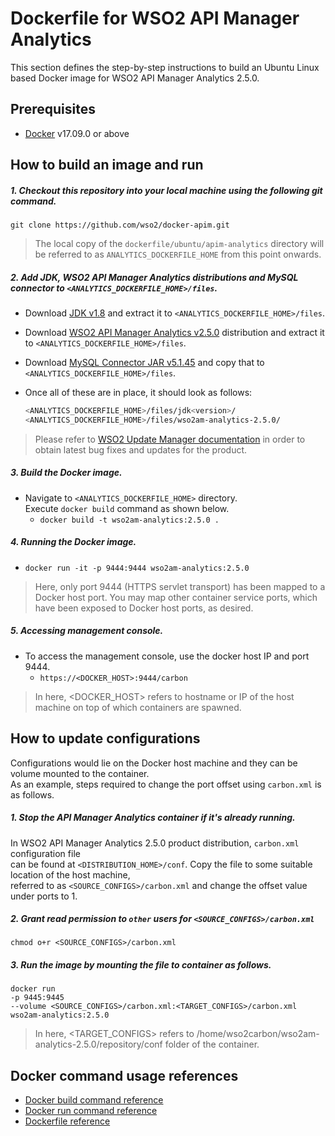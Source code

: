 # Dockerfile for WSO2 API Manager Analytics #
This section defines the step-by-step instructions to build an Ubuntu Linux based Docker image for WSO2 API Manager Analytics 2.5.0.

## Prerequisites

* [Docker](https://www.docker.com/get-docker) v17.09.0 or above


## How to build an image and run
##### 1. Checkout this repository into your local machine using the following git command.
```
git clone https://github.com/wso2/docker-apim.git
```

>The local copy of the `dockerfile/ubuntu/apim-analytics` directory will be referred to as `ANALYTICS_DOCKERFILE_HOME` from this point onwards.

##### 2. Add JDK, WSO2 API Manager Analytics distributions and MySQL connector to `<ANALYTICS_DOCKERFILE_HOME>/files`.

- Download [JDK v1.8](http://www.oracle.com/technetwork/java/javase/downloads/jdk8-downloads-2133151.html)
and extract it to `<ANALYTICS_DOCKERFILE_HOME>/files`.
- Download [WSO2 API Manager Analytics v2.5.0](https://wso2.com/api-management/install/analytics/)
distribution and extract it to `<ANALYTICS_DOCKERFILE_HOME>/files`.
- Download [MySQL Connector JAR v5.1.45](https://downloads.mysql.com/archives/c-j)
and copy that to `<ANALYTICS_DOCKERFILE_HOME>/files`.
- Once all of these are in place, it should look as follows:

  ```bash
  <ANALYTICS_DOCKERFILE_HOME>/files/jdk<version>/
  <ANALYTICS_DOCKERFILE_HOME>/files/wso2am-analytics-2.5.0/
  ```
  
>Please refer to [WSO2 Update Manager documentation]( https://docs.wso2.com/display/WUM300/WSO2+Update+Manager)
in order to obtain latest bug fixes and updates for the product.

##### 3. Build the Docker image.
- Navigate to `<ANALYTICS_DOCKERFILE_HOME>` directory. <br>
  Execute `docker build` command as shown below.
    + `docker build -t wso2am-analytics:2.5.0 .`
    
##### 4. Running the Docker image.
- `docker run -it -p 9444:9444 wso2am-analytics:2.5.0`
>Here, only port 9444 (HTTPS servlet transport) has been mapped to a Docker host port.
You may map other container service ports, which have been exposed to Docker host ports, as desired.

##### 5. Accessing management console.
- To access the management console, use the docker host IP and port 9444.
    + `https://<DOCKER_HOST>:9444/carbon`
    
>In here, <DOCKER_HOST> refers to hostname or IP of the host machine on top of which containers are spawned.


## How to update configurations
Configurations would lie on the Docker host machine and they can be volume mounted to the container. <br>
As an example, steps required to change the port offset using `carbon.xml` is as follows.

##### 1. Stop the API Manager Analytics container if it's already running.
In WSO2 API Manager Analytics 2.5.0 product distribution, `carbon.xml` configuration file <br>
can be found at `<DISTRIBUTION_HOME>/conf`. Copy the file to some suitable location of the host machine, <br>
referred to as `<SOURCE_CONFIGS>/carbon.xml` and change the offset value under ports to 1.

##### 2. Grant read permission to `other` users for `<SOURCE_CONFIGS>/carbon.xml`
```
chmod o+r <SOURCE_CONFIGS>/carbon.xml
```

##### 3. Run the image by mounting the file to container as follows.
```
docker run 
-p 9445:9445
--volume <SOURCE_CONFIGS>/carbon.xml:<TARGET_CONFIGS>/carbon.xml
wso2am-analytics:2.5.0
```

>In here, <TARGET_CONFIGS> refers to /home/wso2carbon/wso2am-analytics-2.5.0/repository/conf folder of the container.


## Docker command usage references

* [Docker build command reference](https://docs.docker.com/engine/reference/commandline/build/)
* [Docker run command reference](https://docs.docker.com/engine/reference/run/)
* [Dockerfile reference](https://docs.docker.com/engine/reference/builder/)
